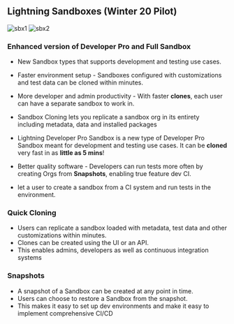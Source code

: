 ## Lightning Sandboxes (Winter 20 Pilot)

![sbx1](img/upkg/sbx-01.png)
![sbx2](img/upkg/sbx-02.png)

### Enhanced version of Developer Pro and Full Sandbox

- New Sandbox types that supports development and testing use cases.
- Faster environment setup - Sandboxes configured with customizations and test data can be cloned within minutes.
- More developer and admin productivity - With faster **clones**, each user can have a separate sandbox to work in.
- Sandbox Cloning lets you replicate a sandbox org in its entirety including metadata, data and installed packages
- Lightning Developer Pro Sandbox is a new type of Developer Pro Sandbox meant for development and testing use cases. It can be **cloned** very fast in as **little as 5 mins**!

- Better quality software - Developers can run tests more often by creating Orgs from **Snapshots**, enabling true feature dev CI.
-  let a user to create a sandbox from a CI system and run tests in the environment.



### Quick Cloning

- Users can replicate a sandbox loaded with metadata, test data and other customizations within minutes.
- Clones can be created using the UI or an API.
- This enables admins, developers as well as continuous integration systems

### Snapshots
- A snapshot of a Sandbox can be created at any point in time.
- Users can choose to restore a Sandbox from the snapshot.
- This makes it easy to set up dev environments and make it easy to implement comprehensive CI/CD





